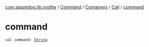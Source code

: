 [com.spazedog.lib.rootfw](../../../index.md) / [Command](../../index.md) / [Containers](../index.md) / [Call](index.md) / [command](.)

# command

`val command: `[`String`](https://kotlinlang.org/api/latest/jvm/stdlib/kotlin/-string/index.html)